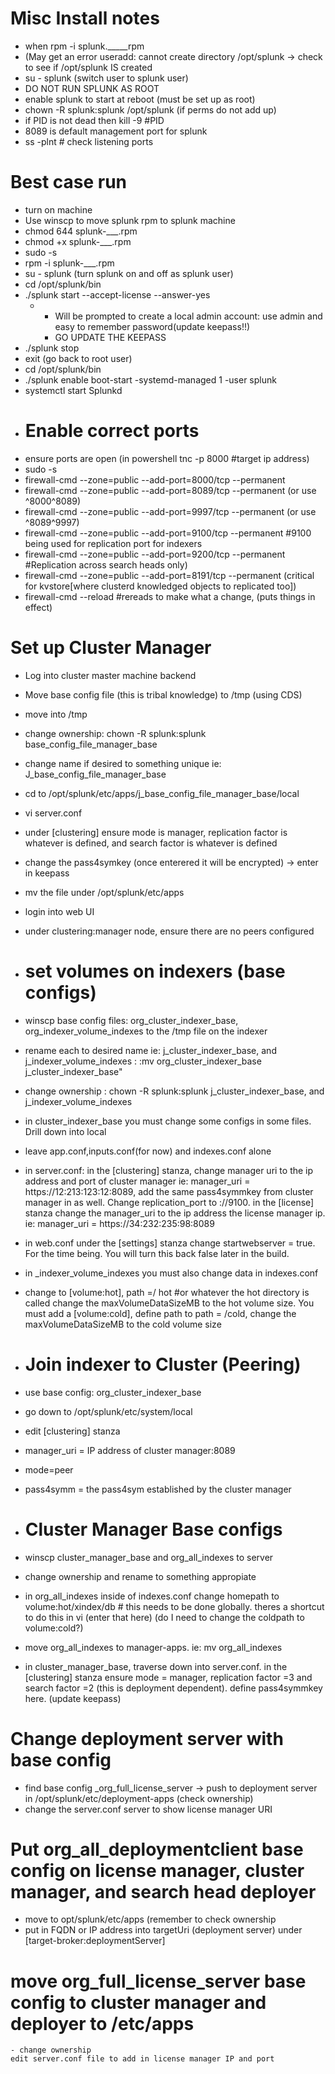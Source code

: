 # Misc Install notes
  -  when rpm -i splunk._____rpm
  - (May get an error useradd: cannot create directory /opt/splunk -> check to see if /opt/splunk IS created
  - su - splunk (switch user to splunk user)
  - DO NOT RUN SPLUNK AS ROOT
  - enable splunk to start at reboot (must be set up as root)
  - chown -R splunk:splunk /opt/splunk (if perms do not add up)
  - if PID is not dead then kill -9 #PID
  - 8089 is default management port for splunk
  - ss -plnt # check listening ports
# Best case run
  - turn on machine
  - Use winscp to move splunk rpm to splunk machine
  - chmod 644 splunk-___.rpm
  - chmod +x splunk-___.rpm
  - sudo -s
  - rpm -i splunk-___.rpm
  - su - splunk (turn splunk on and off as splunk user)
  - cd /opt/splunk/bin
  - ./splunk start --accept-license --answer-yes
      -   - Will be prompted to create a local admin account: use admin and easy to remember password(update keepass!!)
          - GO UPDATE THE KEEPASS
  - ./splunk stop
  - exit (go back to root user)
  - cd /opt/splunk/bin
  - ./splunk enable boot-start -systemd-managed 1 -user splunk
  - systemctl start Splunkd
  - # Enable correct ports
  - ensure ports are open (in powershell tnc -p 8000 #target ip address)
  - sudo -s
  - firewall-cmd --zone=public --add-port=8000/tcp --permanent
  - firewall-cmd --zone=public --add-port=8089/tcp --permanent (or use ^8000^8089)
  - firewall-cmd --zone=public --add-port=9997/tcp --permanent (or use ^8089^9997)
  - firewall-cmd --zone=public --add-port=9100/tcp --permanent #9100 being used for replication port for indexers
  - firewall-cmd --zone=public --add-port=9200/tcp --permanent #Replication across search heads only)
  - firewall-cmd --zone=public --add-port=8191/tcp --permanent (critical for kvstore[where clusterd knowledged objects to replicated too])
  - firewall-cmd --reload #rereads to make what a change, (puts things in effect)

  # Set up Cluster Manager
  - Log into cluster master machine backend
  - Move base config file (this is tribal knowledge) to /tmp (using CDS)
  - move into /tmp
  - change ownership: chown -R splunk:splunk base_config_file_manager_base
  - change name if desired to something unique ie: J_base_config_file_manager_base
  - cd to /opt/splunk/etc/apps/j_base_config_file_manager_base/local
  - vi server.conf
  - under [clustering] ensure mode is manager, replication factor is whatever is defined, and search factor is whatever is defined
  - change the pass4symkey (once enterered it will be encrypted) -> enter in keepass
  - mv the file under /opt/splunk/etc/apps
  - login into web UI
  - under clustering:manager node, ensure there are no peers configured

  - # set volumes on indexers (base configs)
-  winscp base config files: org_cluster_indexer_base, org_indexer_volume_indexes to the /tmp file on the indexer
  -  rename each to desired name ie: j_cluster_indexer_base, and j_indexer_volume_indexes : :mv org_cluster_indexer_base j_cluster_indexer_base"
  -  change ownership : chown -R splunk:splunk j_cluster_indexer_base, and j_indexer_volume_indexes
  -  in cluster_indexer_base you must change some configs in some files. Drill down into local
  -  leave app.conf,inputs.conf(for now) and indexes.conf alone
  -  in server.conf: in the [clustering] stanza, change manager uri to the ip address and port of cluster manager ie: manager_uri = https://12:213:123:12:8089, add the same pass4symmkey from cluster manager in as well. Change replication_port to ://9100. in the [license] stanza change the manager_uri to the ip address the license manager ip. ie: manager_uri = https://34:232:235:98:8089
  -  in web.conf under the [settings] stanza change startwebserver = true. For the time being. You will turn this back false later in the build.
  -  in _indexer_volume_indexes you must also change data in indexes.conf
  -  change to [volume:hot], path =/ hot #or whatever the hot directory is called change the maxVolumeDataSizeMB to the hot volume size. You must add a [volume:cold], define path to path = /cold, change the maxVolumeDataSizeMB to the cold volume size

  - # Join indexer to Cluster (Peering)
  - use base config: org_cluster_indexer_base
  - go down to /opt/splunk/etc/system/local
  - edit [clustering] stanza
  - manager_uri = IP address of cluster manager:8089
  - mode=peer
  - pass4symm = the pass4sym established by the cluster manager
  - # Cluster Manager Base configs
  - winscp cluster_manager_base and org_all_indexes to server
  - change ownership and rename to something appropiate
  - in org_all_indexes inside of indexes.conf change homepath to volume:hot/xindex/db # this needs to be done globally. theres a shortcut to do this in vi (enter that here) (do I need to change the coldpath to volume:cold?)
  - move org_all_indexes to manager-apps. ie: mv org_all_indexes
  - in cluster_manager_base, traverse down into server.conf. in the [clustering] stanza ensure mode = manager, replication factor =3 and search factor =2 (this is deployment dependent). define pass4symmkey here. (update keepass)

  # Change deployment server with base config
  - find base config _org_full_license_server -> push to deployment server in /opt/splunk/etc/deployment-apps (check ownership)
  - change the server.conf server to show license manager URI

  # Put org_all_deploymentclient base config on license manager, cluster manager, and search head deployer
   - move to opt/splunk/etc/apps (remember to check ownership
   - put in FQDN or IP address into targetUri (deployment server) under [target-broker:deploymentServer]

  # move org_full_license_server base config to cluster manager and deployer to /etc/apps
    - change ownership 
    edit server.conf file to add in license manager IP and port
     
